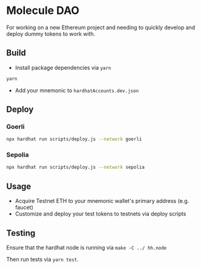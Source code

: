 # Molecule DAO

For working on a new Ethereum project and needing to quickly develop and deploy dummy tokens to work with.

## Build
- Install package dependencies via `yarn`

```bash
yarn
```

- Add your mnemonic to `hardhatAccounts.dev.json`

## Deploy
### Goerli
```bash
npx hardhat run scripts/deploy.js --network goerli
```

### Sepolia
```bash
npx hardhat run scripts/deploy.js --network sepolia
```

## Usage 
- Acquire Testnet ETH to your mnemonic wallet's primary address (e.g. faucet)
- Customize and deploy your test tokens to testnets via deploy scripts

## Testing
Ensure that the hardhat node is running via `make -C ../ hh.node`

Then run tests via `yarn test`.
